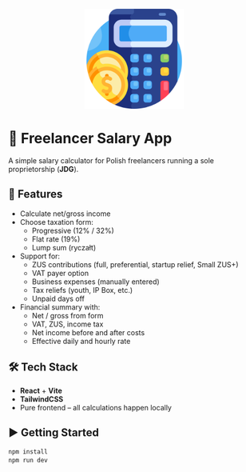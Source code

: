 <p align="center">
  <img src="public/logo.png" width="200" alt="Freelancer Salary App Logo" />
</p>

# 💼 Freelancer Salary App

A simple salary calculator for Polish freelancers running a sole proprietorship (**JDG**).

## 🧾 Features

- Calculate net/gross income
- Choose taxation form:
  - Progressive (12% / 32%)
  - Flat rate (19%)
  - Lump sum (ryczałt)
- Support for:
  - ZUS contributions (full, preferential, startup relief, Small ZUS+)
  - VAT payer option
  - Business expenses (manually entered)
  - Tax reliefs (youth, IP Box, etc.)
  - Unpaid days off
- Financial summary with:
  - Net / gross from form
  - VAT, ZUS, income tax
  - Net income before and after costs
  - Effective daily and hourly rate

## 🛠️ Tech Stack

- **React** + **Vite**
- **TailwindCSS**
- Pure frontend – all calculations happen locally

## ▶️ Getting Started

```bash
npm install
npm run dev
```

